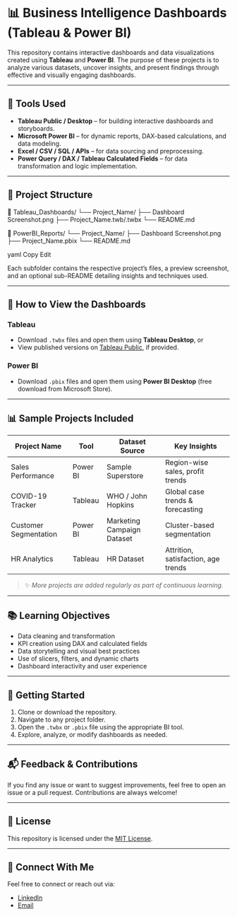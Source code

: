 # 📊 Business Intelligence Dashboards (Tableau & Power BI)

This repository contains interactive dashboards and data visualizations created using **Tableau** and **Power BI**. The purpose of these projects is to analyze various datasets, uncover insights, and present findings through effective and visually engaging dashboards.

---

## 🧰 Tools Used

- **Tableau Public / Desktop** – for building interactive dashboards and storyboards.
- **Microsoft Power BI** – for dynamic reports, DAX-based calculations, and data modeling.
- **Excel / CSV / SQL / APIs** – for data sourcing and preprocessing.
- **Power Query / DAX / Tableau Calculated Fields** – for data transformation and logic implementation.

---

## 📁 Project Structure

📂 Tableau_Dashboards/
└── Project_Name/
├── Dashboard Screenshot.png
├── Project_Name.twb/.twbx
└── README.md

📂 PowerBI_Reports/
└── Project_Name/
├── Dashboard Screenshot.png
├── Project_Name.pbix
└── README.md

yaml
Copy
Edit

Each subfolder contains the respective project’s files, a preview screenshot, and an optional sub-README detailing insights and techniques used.

---

## 📌 How to View the Dashboards

### Tableau
- Download `.twbx` files and open them using **Tableau Desktop**, or
- View published versions on [Tableau Public](https://public.tableau.com/), if provided.

### Power BI
- Download `.pbix` files and open them using **Power BI Desktop** (free download from Microsoft Store).

---

## 📊 Sample Projects Included

| Project Name         | Tool     | Dataset Source            | Key Insights |
|----------------------|----------|---------------------------|--------------|
| Sales Performance    | Power BI | Sample Superstore         | Region-wise sales, profit trends |
| COVID-19 Tracker     | Tableau  | WHO / John Hopkins        | Global case trends & forecasting |
| Customer Segmentation| Power BI | Marketing Campaign Dataset| Cluster-based segmentation |
| HR Analytics         | Tableau  | HR Dataset                | Attrition, satisfaction, age trends |

> ✨ *More projects are added regularly as part of continuous learning.*

---

## 📚 Learning Objectives

- Data cleaning and transformation
- KPI creation using DAX and calculated fields
- Data storytelling and visual best practices
- Use of slicers, filters, and dynamic charts
- Dashboard interactivity and user experience

---

## 🚀 Getting Started

1. Clone or download the repository.
2. Navigate to any project folder.
3. Open the `.twbx` or `.pbix` file using the appropriate BI tool.
4. Explore, analyze, or modify dashboards as needed.

---

## 📬 Feedback & Contributions

If you find any issue or want to suggest improvements, feel free to open an issue or a pull request. Contributions are always welcome!

---

## 📜 License

This repository is licensed under the [MIT License](LICENSE).

---

## 🙌 Connect With Me

Feel free to connect or reach out via:
- [LinkedIn](https://www.linkedin.com/in/shaikarshadansari/)
- [Email](arshadshaik396@gmail.com)
